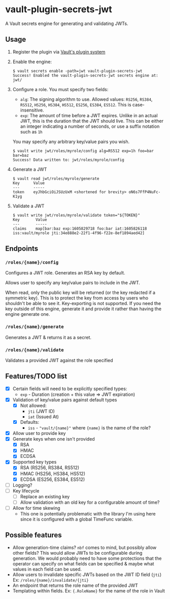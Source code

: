 # vault-plugin-secrets-jwt
A Vault secrets engine for generating and validating JWTs.

## Usage

1. Register the plugin via [Vault's plugin system](https://www.vaultproject.io/docs/internals/plugins.html)
2. Enable the engine:
   ```shell script
   $ vault secrets enable -path=jwt vault-plugin-secrets-jwt
   Success! Enabled the vault-plugin-secrets-jwt secrets engine at: jwt/
   ```
3. Configure a role. You must specify two fields:
   - `alg`: The signing algorithm to use. Allowed values: `RS256`, `RS384`, `RS512`, `HS256`, `HS384`,
     `HS512`, `ES256`, `ES384`, `ES512`. This is case-insensitive.
   - `exp`: The amount of time before a JWT expires. Unlike in an actual JWT, this is the duration that the JWT
     should live. This can be either an integer indicating a number of seconds, or use a suffix notation such as `1h`
   
   You may specify any arbitrary key/value pairs you wish.
   
   ```shell script
   $ vault write jwt/roles/myrole/config alg=RS512 exp=1h foo=bar bar=baz
   Success! Data written to: jwt/roles/myrole/config
   ```
4. Generate a JWT
   ```shell script
   $ vault read jwt/roles/myrole/generate
   Key      Value
   ---      -----
   token    eyJhbGciOiJSUzUxM <shortened for brevity> oN6s7FfP4NuFc-K1yg
   ```
5. Validate a JWT
   ```shell script
   $ vault write jwt/roles/myrole/validate token="${TOKEN}"
   Key       Value
   ---       -----
   claims    map[bar:baz exp:1605829718 foo:bar iat:1605826118 iss:vault/myrole jti:34e888e2-22f1-4f96-f22e-8ef1894aed42]
   ```

## Endpoints

### `/roles/{name}/config`
Configures a JWT role. Generates an RSA key by default.

Allows user to specify any key/value pairs to include in the JWT.

When read, only the public key will be returned (or the key redacted if a symmetric key).
This is to protect the key from access by users who shouldn't be able to see it.
Key-exporting is not supported. If you need the key outside of this engine, generate it and
provide it rather than having the engine generate one. 

### `/roles/{name}/generate`
Generates a JWT & returns it as a secret.

### `/roles/{name}/validate`
Validates a provided JWT against the role specified

## Features/TODO list
- [x] Certain fields will need to be explicitly specified types:
  - `exp` - Duration (creation + this value => JWT expiration)
- [x] Validation of key/value pairs against default types
  - [x] Not allowed:
    - `jti` (JWT ID)
    - `iat` (Issued At)
  - [x] Defaults:
    - `iss` - `"vault/{name}"` where `{name}` is the name of the role?
- [x] Allow user to provide key
- [x] Generate keys when one isn't provided
  - [x] RSA
  - [x] HMAC
  - [x] ECDSA
- [x] Supported key types
  - [x] RSA   (RS256, RS384, RS512)
  - [x] HMAC  (HS256, HS384, HS512)
  - [x] ECDSA (ES256, ES384, ES512)
- [ ] Logging?
- [ ] Key lifecycle
  - [ ] Replace an existing key
  - [ ] Allow validation with an old key for a configurable amount of time?
- [ ] Allow for time skewing
  - This one is potentially problematic with the library I'm using here since it is configured
    with a global TimeFunc variable.

## Possible features
- Allow generation-time claims? `nbf` comes to mind, but possibly allow other fields? This would
  allow JWTs to be configurable during generation. We would probably need to have some protections
  that the operator can specify on what fields can be specified & maybe what values in each
  field can be used.
- Allow users to invalidate specific JWTs based on the JWT ID field (`jti`)
  Ex: `/roles/{name}/invalidate/{jti}`
- An endpoint that returns the role name of the provided JWT
- Templating within fields. Ex: `{.RoleName}` for the name of the role in Vault
